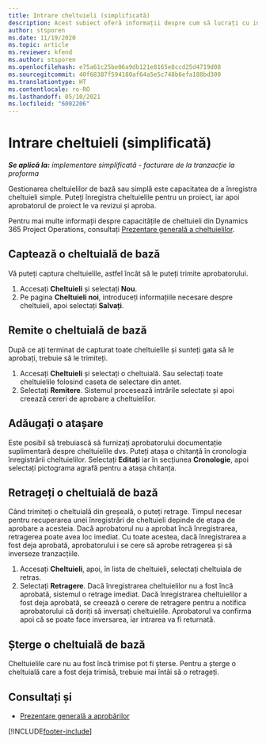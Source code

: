 ```yaml
---
title: Intrare cheltuieli (simplificată)
description: Acest subiect oferă informații despre cum să lucrați cu intrarea cheltuielilor într-o implementare simplificată.
author: stsporen
ms.date: 11/19/2020
ms.topic: article
ms.reviewer: kfend
ms.author: stsporen
ms.openlocfilehash: e75a61c25be06a9db121e8165e8ccd25d4719d08
ms.sourcegitcommit: 40f68387f594180af64a5e5c748b6efa188bd300
ms.translationtype: HT
ms.contentlocale: ro-RO
ms.lasthandoff: 05/10/2021
ms.locfileid: "6002206"
---
```

# <a name="expense-entry-lite"></a>Intrare cheltuieli (simplificată)

_**Se aplică la:** implementare simplificată - facturare de la tranzacție la proforma_

Gestionarea cheltuielilor de bază sau simplă este capacitatea de a înregistra cheltuieli simple. Puteți înregistra cheltuielile pentru un proiect, iar apoi aprobatorul de proiect le va revizui și aproba.

Pentru mai multe informații despre capacitățile de cheltuieli din Dynamics 365 Project Operations, consultați [Prezentare generală a cheltuielilor](expense-overview.md).

## <a name="capture-a-basic-expense"></a>Captează o cheltuială de bază

Vă puteți captura cheltuielile, astfel încât să le puteți trimite aprobatorului.

1. Accesați **Cheltuieli** și selectați **Nou**.
2. Pe pagina **Cheltuieli noi**, introduceți informațiile necesare despre cheltuieli, apoi selectați **Salvați**.

## <a name="submit-a-basic-expense"></a>Remite o cheltuială de bază

După ce ați terminat de capturat toate cheltuielile și sunteți gata să le aprobați, trebuie să le trimiteți.

1. Accesați **Cheltuieli** și selectați o cheltuială. Sau selectați toate cheltuielile folosind caseta de selectare din antet.
2. Selectați **Remitere**. Sistemul procesează intrările selectate și apoi creează cereri de aprobare a cheltuielilor.

## <a name="add-an-attachment"></a>Adăugați o atașare

Este posibil să trebuiască să furnizați aprobatorului documentație suplimentară despre cheltuielile dvs. Puteți atașa o chitanță în cronologia înregistrării cheltuielilor. Selectați **Editați** iar în secțiunea **Cronologie**, apoi selectați pictograma agrafă pentru a atașa chitanța.

## <a name="recall-a-basic-expense"></a>Retrageți o cheltuială de bază

Când trimiteți o cheltuială din greșeală, o puteți retrage. Timpul necesar pentru recuperarea unei înregistrări de cheltuieli depinde de etapa de aprobare a acesteia.  Dacă aprobatorul nu a aprobat încă înregistrarea, retragerea poate avea loc imediat. Cu toate acestea, dacă înregistrarea a fost deja aprobată, aprobatorului i se cere să aprobe retragerea și să inverseze tranzacțiile.

1. Accesați **Cheltuieli**, apoi, în lista de cheltuieli, selectați cheltuiala de retras.
2. Selectați **Retragere**. Dacă înregistrarea cheltuielilor nu a fost încă aprobată, sistemul o retrage imediat. Dacă înregistrarea cheltuielilor a fost deja aprobată, se creează o cerere de retragere pentru a notifica aprobatorului că doriți să inversați cheltuielile. Aprobatorul va confirma apoi că se poate face inversarea, iar intrarea va fi returnată.

## <a name="delete-a-basic-expense"></a>Șterge o cheltuială de bază

Cheltuielile care nu au fost încă trimise pot fi șterse. Pentru a șterge o cheltuială care a fost deja trimisă, trebuie mai întâi să o retrageți.

## <a name="see-also"></a>Consultați și

- [Prezentare generală a aprobărilor](../approvals/approvals-overview.md)


[!INCLUDE[footer-include](../includes/footer-banner.md)]